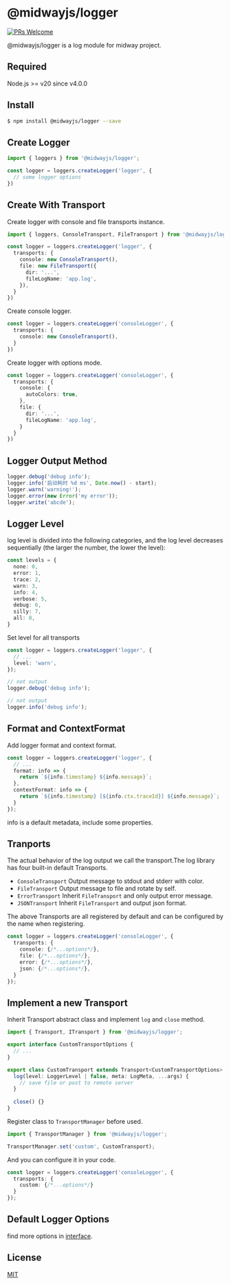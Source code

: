 # @midwayjs/logger

[![PRs Welcome](https://img.shields.io/badge/PRs-welcome-brightgreen.svg)](https://github.com/midwayjs/midway/pulls)

@midwayjs/logger is a log module for midway project.

## Required

Node.js >= v20 since v4.0.0

## Install

```bash
$ npm install @midwayjs/logger --save
```

## Create Logger

```ts
import { loggers } from '@midwayjs/logger';

const logger = loggers.createLogger('logger', {
  // some logger options
})
```


## Create With Transport

Create logger with console and file transports instance.

```typescript
import { loggers, ConsoleTransport, FileTransport } from '@midwayjs/logger';

const logger = loggers.createLogger('logger', {
  transports: {
    console: new ConsoleTransport(),
    file: new FileTransport({
      dir: '...',
      fileLogName: 'app.log',
    }),
  }
})
```

Create console logger.

```typescript
const logger = loggers.createLogger('consoleLogger', {
  transports: {
    console: new ConsoleTransport(),
  }
})
```

Create logger with options mode.

```typescript
const logger = loggers.createLogger('consoleLogger', {
  transports: {
    console: {
      autoColors: true,
    },
    file: {
      dir: '...',
      fileLogName: 'app.log',
    }
  }
})
```



## Logger Output Method

```ts
logger.debug('debug info');
logger.info('启动耗时 %d ms', Date.now() - start);
logger.warn('warning!');
logger.error(new Error('my error'));
logger.write('abcde');
```



## Logger Level

log level is divided into the following categories, and the log level decreases sequentially (the larger the number, the lower the level):

```ts
const levels = {
  none: 0,
  error: 1,
  trace: 2,
  warn: 3,
  info: 4,
  verbose: 5,
  debug: 6,
  silly: 7,
  all: 8,
}
```

Set level for all transports

```typescript
const logger = loggers.createLogger('logger', {
  // ...
  level: 'warn',
});

// not output
logger.debug('debug info');

// not output
logger.info('debug info');
```



## Format and ContextFormat

Add logger format and context format.

```typescript
const logger = loggers.createLogger('logger', {
  // ...
  format: info => {
    return `${info.timestamp} ${info.message}`;
  },
  contextFormat: info => {
    return `${info.timestamp} [${info.ctx.traceId}] ${info.message}`;
  }
});
```

info is a default metadata, include some properties.



## Tranports

The actual behavior of the log output we call the transport.The log library has four built-in default Transports.

* `ConsoleTransport` Output message to stdout and stderr with color.
* `FileTransport` Output message to file and rotate by self.
* `ErrorTransport` Inherit `FileTransport` and only output error message.
* `JSONTransport` Inherit `FileTransport` and output json format.

The above Transports are all registered by default and can be configured by the name when registering.

```typescript
const logger = loggers.createLogger('consoleLogger', {
  transports: {
    console: {/*...options*/},
    file: {/*...options*/},
    error: {/*...options*/},
    json: {/*...options*/},
  }
});
```



## Implement a new Transport

Inherit Transport abstract class and implement `log` and `close` method.

```typescript
import { Transport, ITransport } from '@midwayjs/logger';

export interface CustomTransportOptions {
  // ...
}

export class CustomTransport extends Transport<CustomTransportOptions> implements ITransport {
  log(level: LoggerLevel | false, meta: LogMeta, ...args) {
    // save file or post to remote server
  }
  
  close() {}
}
```

Register class to `TransportManager` before used.

```typescript
import { TransportManager } from '@midwayjs/logger';

TransportManager.set('custom', CustomTransport);
```

And you can configure it in your code.

```typescript
const logger = loggers.createLogger('consoleLogger', {
  transports: {
    custom: {/*...options*/}
  }
});
```


## Default Logger Options

find more options in [interface](https://github.com/midwayjs/logger/blob/main/src/interface.ts).


## License

[MIT]((http://github.com/midwayjs/logger/blob/master/LICENSE))

